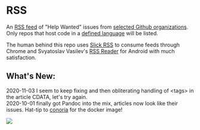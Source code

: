# RSS

An [RSS feed](https://botonomi.github.io/RSS/feed.xml) of "Help Wanted" issues from [selected Github organizations](.github/workflows/RSS.yml#L28). 
Only repos that host code in a [defined language](.github/workflows/RSS.yml#L29) will be listed.

The human behind this repo uses [Slick RSS](https://github.com/hecktarzuli/slick-rss) to consume feeds through Chrome and Svyatoslav Vasilev's [RSS Reader](https://play.google.com/store/apps/details?id=com.madsvyat.simplerssreader&hl=en_US) for Android with much satisfaction.


## What's New:

2020-11-03 I seem to keep fixing and then obliterating handling of &lt;tags&gt; in the article CDATA, let's try again.  
2020-10-01 finally got Pandoc into the mix, articles now look like their issues. Hat-tip to [conoria](https://hub.docker.com/u/conoria) for the docker image!


<a href="https://validator.w3.org/feed/check.cgi?url=https%3A%2F%2Fbotonomi.github.io%2FRSS%2Ffeed.xml"><img src="https://validator.w3.org/feed/images/valid-rss-rogers.png" /></a>
